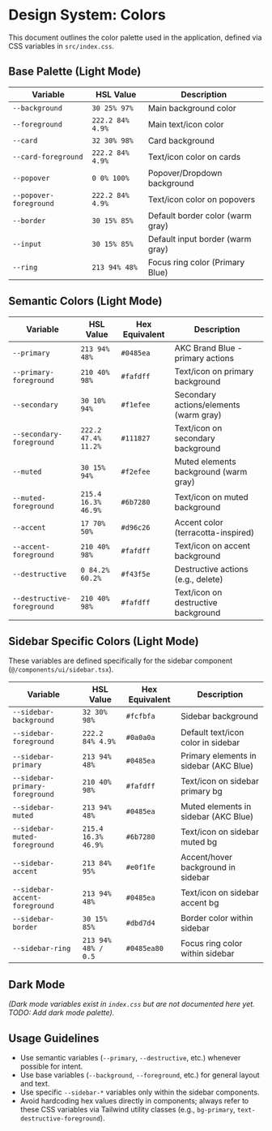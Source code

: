 # Design System: Colors

This document outlines the color palette used in the application, defined via CSS variables in `src/index.css`.

## Base Palette (Light Mode)

| Variable               | HSL Value        | Description                      |
| ---------------------- | ---------------- | -------------------------------- |
| `--background`         | `30 25% 97%`     | Main background color            |
| `--foreground`         | `222.2 84% 4.9%` | Main text/icon color             |
| `--card`               | `32 30% 98%`     | Card background                  |
| `--card-foreground`    | `222.2 84% 4.9%` | Text/icon color on cards         |
| `--popover`            | `0 0% 100%`      | Popover/Dropdown background      |
| `--popover-foreground` | `222.2 84% 4.9%` | Text/icon color on popovers      |
| `--border`             | `30 15% 85%`     | Default border color (warm gray) |
| `--input`              | `30 15% 85%`     | Default input border (warm gray) |
| `--ring`               | `213 94% 48%`    | Focus ring color (Primary Blue)  |

## Semantic Colors (Light Mode)

| Variable                   | HSL Value           | Hex Equivalent | Description                            |
| -------------------------- | ------------------- | -------------- | -------------------------------------- |
| `--primary`                | `213 94% 48%`       | `#0485ea`      | AKC Brand Blue - primary actions       |
| `--primary-foreground`     | `210 40% 98%`       | `#fafdff`      | Text/icon on primary background        |
| `--secondary`              | `30 10% 94%`        | `#f1efee`      | Secondary actions/elements (warm gray) |
| `--secondary-foreground`   | `222.2 47.4% 11.2%` | `#111827`      | Text/icon on secondary background      |
| `--muted`                  | `30 15% 94%`        | `#f2efee`      | Muted elements background (warm gray)  |
| `--muted-foreground`       | `215.4 16.3% 46.9%` | `#6b7280`      | Text/icon on muted background          |
| `--accent`                 | `17 70% 50%`        | `#d96c26`      | Accent color (terracotta-inspired)     |
| `--accent-foreground`      | `210 40% 98%`       | `#fafdff`      | Text/icon on accent background         |
| `--destructive`            | `0 84.2% 60.2%`     | `#f43f5e`      | Destructive actions (e.g., delete)     |
| `--destructive-foreground` | `210 40% 98%`       | `#fafdff`      | Text/icon on destructive background    |

## Sidebar Specific Colors (Light Mode)

These variables are defined specifically for the sidebar component (`@/components/ui/sidebar.tsx`).

| Variable                       | HSL Value           | Hex Equivalent | Description                            |
| ------------------------------ | ------------------- | -------------- | -------------------------------------- |
| `--sidebar-background`         | `32 30% 98%`        | `#fcfbfa`      | Sidebar background                     |
| `--sidebar-foreground`         | `222.2 84% 4.9%`    | `#0a0a0a`      | Default text/icon color in sidebar     |
| `--sidebar-primary`            | `213 94% 48%`       | `#0485ea`      | Primary elements in sidebar (AKC Blue) |
| `--sidebar-primary-foreground` | `210 40% 98%`       | `#fafdff`      | Text/icon on sidebar primary bg        |
| `--sidebar-muted`              | `213 94% 48%`       | `#0485ea`      | Muted elements in sidebar (AKC Blue)   |
| `--sidebar-muted-foreground`   | `215.4 16.3% 46.9%` | `#6b7280`      | Text/icon on sidebar muted bg          |
| `--sidebar-accent`             | `213 84% 95%`       | `#e0f1fe`      | Accent/hover background in sidebar     |
| `--sidebar-accent-foreground`  | `213 94% 48%`       | `#0485ea`      | Text/icon on sidebar accent bg         |
| `--sidebar-border`             | `30 15% 85%`        | `#dbd7d4`      | Border color within sidebar            |
| `--sidebar-ring`               | `213 94% 48% / 0.5` | `#0485ea80`    | Focus ring color within sidebar        |

## Dark Mode

_(Dark mode variables exist in `index.css` but are not documented here yet. TODO: Add dark mode palette)._

## Usage Guidelines

- Use semantic variables (`--primary`, `--destructive`, etc.) whenever possible for intent.
- Use base variables (`--background`, `--foreground`, etc.) for general layout and text.
- Use specific `--sidebar-*` variables only within the sidebar components.
- Avoid hardcoding hex values directly in components; always refer to these CSS variables via Tailwind utility classes (e.g., `bg-primary`, `text-destructive-foreground`).
